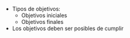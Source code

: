 - Tipos de objetivos:
	- Objetivos iniciales
	- Objetivos finales
- Los objetivos deben ser posibles de cumplir